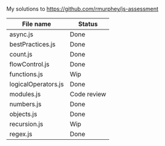 
My solutions to https://github.com/rmurphey/js-assessment

|File name|Status|
|---|---|
|async.js|Done|
|bestPractices.js|Done|
|count.js|Done|
|flowControl.js|Done|
|functions.js|Wip|
|logicalOperators.js|Done|
|modules.js|Code review|
|numbers.js|Done|
|objects.js|Done|
|recursion.js|Wip|
|regex.js|Done|
